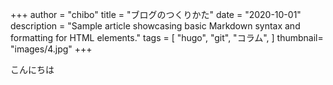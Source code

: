 +++
author = "chibo"
title = "ブログのつくりかた"
date = "2020-10-01"
description = "Sample article showcasing basic Markdown syntax and formatting for HTML elements."
tags = [
    "hugo",
    "git",
    "コラム",
]
thumbnail= "images/4.jpg"
+++

こんにちは